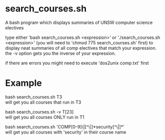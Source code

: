 # search_courses.sh
A bash program which displays summaries of UNSW computer science electives

type either 'bash search_courses.sh \<expression\>' or './search_courses.sh \<expression\>' (you will need to 'chmod 775 search_courses.sh' first)
to display neat summaries of all comp electives that match your expression.
the -v option gets you the inverse of your expression.

if there are errors you might need to execute 'dos2unix comp.txt' first

# Example

bash search_courses.sh T3\
will get you all courses that run in T3

bash search_courses.sh -v T\[23\]\
will get you all courses ONLY run in T1

bash search_courses.sh 'COMP\[0-9\]\\|\[^\\|]\*security\[^\\|\]\*'\
will get you all courses with 'security' in their course name 
